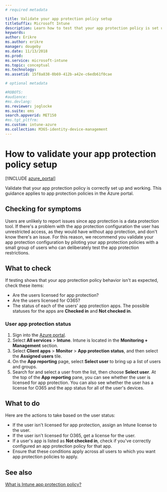 ```yaml
---
# required metadata

title: Validate your app protection policy setup
titleSuffix: Microsoft Intune
description: Learn how to test that your app protection policy is set up and working correctly.
keywords:
author: Erikre
ms.author: erikre
manager: dougeby
ms.date: 11/13/2018
ms.prod:
ms.service: microsoft-intune
ms.topic: conceptual
ms.technology:
ms.assetid: 15f8a838-0b69-412b-a42e-c6edb61f0cae

# optional metadata

#ROBOTS:
#audience:
#ms.devlang:
ms.reviewer: joglocke
ms.suite: ems
search.appverid: MET150
#ms.tgt_pltfrm:
ms.custom: intune-azure
ms.collection: M365-identity-device-management
---
```


# How to validate your app protection policy setup

[!INCLUDE [azure_portal](./includes/azure_portal.md)]

Validate that your app protection policy is correctly set up and working. This guidance applies to app protection policies in the Azure portal.

## Checking for symptoms
Users are unlikely to report issues since app protection is a data protection tool. If there's a problem with the app protection configuration the user has unrestricted access, as they would have without app protection, and don't know there's an issue. For this reason, we recommend you validate your app protection configuration by piloting your app protection policies with a small group of users who can deliberately test the app protection restrictions.


## What to check

If testing shows that your app protection policy behavior isn't as expected, check these items:

- Are the users licensed for app protection?
- Are the users licensed for O365?
- The status of each of the users' app protection apps. The possible statuses for the apps are **Checked in** and **Not checked in**.

### User app protection status
1. Sign into the [Azure portal](https://portal.azure.com).
2. Select **All services** > **Intune**. Intune is located in the **Monitoring + Management** section.
3. Select **Client apps** > **Monitor** >  **App protection status**, and then select the **Assigned users** tile. 
4. On the **App reporting** page, select **Select user** to bring up a list of users and groups. 
5. Search for and select a user from the list, then choose **Select user**. At the top of the **App reporting** pane, you can see whether the user is licensed for app protection. You can also see whether the user has a license for O365 and the app status for all of the user's devices.



## What to do
Here are the actions to take based on the user status:

- If the user isn't licensed for app protection, assign an Intune license to the user.
- If the user isn't licensed for O365, get a license for the user.
- If a user's app is listed as **Not checked in**, check if you've correctly configured an app protection policy for that app.
- Ensure that these conditions apply across all users to which you want app protection policies to apply.

## See also

[What is Intune app protection policy?](app-protection-policies.md)
